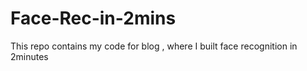 # Face-Rec-in-2mins
This repo contains my code for blog , where I built face recognition in 2minutes
